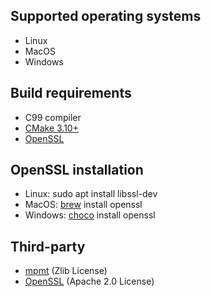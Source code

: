 ## Supported operating systems
* Linux
* MacOS
* Windows

## Build requirements
* C99 compiler
* [CMake 3.10+](https://cmake.org/)
* [OpenSSL](https://openssl.org/)

## OpenSSL installation
* Linux: sudo apt install libssl-dev
* MacOS: [brew](https://brew.sh/) install openssl
* Windows: [choco](https://chocolatey.org/) install openssl

## Third-party
* [mpmt](https://github.com/cfnptr/mpmt/) (Zlib License)
* [OpenSSL](https://github.com/openssl/openssl/) (Apache 2.0 License)
